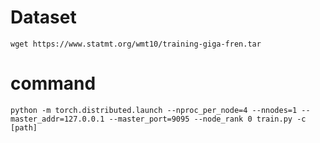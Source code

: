 # Dataset
```wget https://www.statmt.org/wmt10/training-giga-fren.tar```


# command
```python -m torch.distributed.launch --nproc_per_node=4 --nnodes=1 --master_addr=127.0.0.1 --master_port=9095 --node_rank 0 train.py -c [path]```